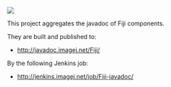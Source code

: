 [![](http://jenkins.imagej.net/job/Fiji-javadoc/lastBuild/badge/icon)](http://jenkins.imagej.net/job/Fiji-javadoc/)

This project aggregates the javadoc of Fiji components.

They are built and published to:

* http://javadoc.imagej.net/Fiji/

By the following Jenkins job:

* http://jenkins.imagej.net/job/Fiji-javadoc/
